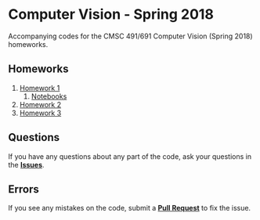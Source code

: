 # Computer Vision - Spring 2018
Accompanying codes for the CMSC 491/691 Computer Vision (Spring 2018) homeworks.

## Homeworks
1. [Homework 1](https://github.com/erfannoury/cvsp18/tree/master/HW1)
    1. [Notebooks](https://github.com/erfannoury/cvsp18/tree/master/HW1/notebooks)
2. [Homework 2](https://github.com/erfannoury/cvsp18/tree/master/HW2)
3. [Homework 3](https://github.com/erfannoury/cvsp18/tree/master/HW3)

## Questions
If you have any questions about any part of the code, ask your questions in the [**Issues**](https://github.com/erfannoury/cvsp18/issues).

## Errors
If you see any mistakes on the code, submit a [**Pull Request**](https://github.com/erfannoury/cvsp18/pulls) to fix the issue.
